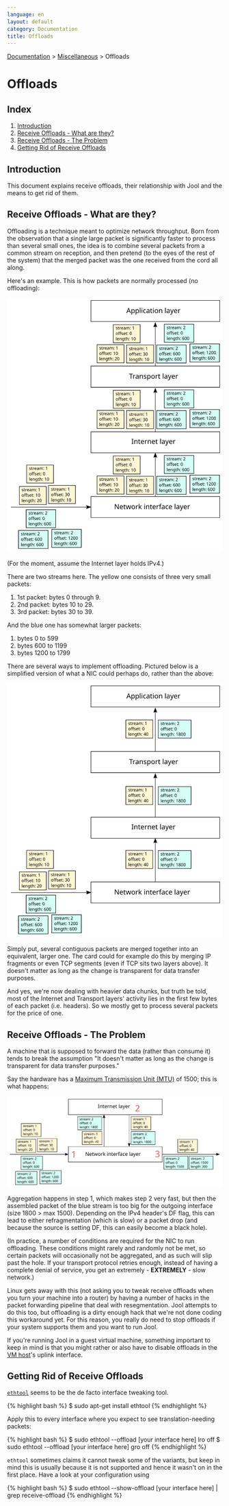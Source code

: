 ```yaml
---
language: en
layout: default
category: Documentation
title: Offloads
---
```


[Documentation](documentation.html) > [Miscellaneous](documentation.html#miscellaneous) > Offloads

# Offloads

## Index

1. [Introduction](#introduction)
2. [Receive Offloads - What are they?](#receive-offloads---what-are-they)
3. [Receive Offloads - The Problem](#receive-offloads---the-problem)
4. [Getting Rid of Receive Offloads](#getting-rid-of-receive-offloads)

## Introduction

This document explains receive offloads, their relationship with Jool and the means to get rid of them.

## Receive Offloads - What are they?

Offloading is a technique meant to optimize network throughput. Born from the observation that a single large packet is significantly faster to process than several small ones, the idea is to combine several packets from a common stream on reception, and then pretend (to the eyes of the rest of the system) that the merged packet was the one received from the cord all along.

Here's an example. This is how packets are normally processed (no offloading):

![Fig.1 - No offload](../images/offload-none.svg)

(For the moment, assume the Internet layer holds IPv4.)

There are two streams here. The yellow one consists of three very small packets:

1. 1st packet: bytes 0 through 9.
2. 2nd packet: bytes 10 to 29.
3. 3rd packet: bytes 30 to 39.

And the blue one has somewhat larger packets:

1. bytes 0 to 599
2. bytes 600 to 1199
3. bytes 1200 to 1799

There are several ways to implement offloading. Pictured below is a simplified version of what a NIC could perhaps do, rather than the above:

![Fig.2 - Offload done right](../images/offload-right.svg)

Simply put, several contiguous packets are merged together into an equivalent, larger one. The card could for example do this by merging IP fragments or even TCP segments (even if TCP sits two layers above). It doesn't matter as long as the change is transparent for data transfer purposes.

And yes, we're now dealing with heavier data chunks, but truth be told, most of the Internet and Transport layers' activity lies in the first few bytes of each packet (i.e. headers). So we mostly get to process several packets for the price of one.

## Receive Offloads - The Problem

A machine that is supposed to forward the data (rather than consume it) tends to break the assumption "It doesn't matter as long as the change is transparent for data transfer purposes."

Say the hardware has a [Maximum Transmission Unit (MTU)](https://en.wikipedia.org/wiki/Maximum_transmission_unit) of 1500; this is what happens:

![Fig.3 - Offload on a router](../images/offload-router.svg)

Aggregation happens in step 1, which makes step 2 very fast, but then the assembled packet of the blue stream is too big for the outgoing interface (size 1800 > max 1500). Depending on the IPv4 header's DF flag, this can lead to either refragmentation (which is slow) or a packet drop (and because the source is setting DF, this can easily become a black hole).

(In practice, a number of conditions are required for the NIC to run offloading. These conditions might rarely and randomly not be met, so certain packets will occasionally not be aggregated, and as such will slip past the hole. If your transport protocol retries enough, instead of having a complete denial of service, you get an extremely - **EXTREMELY** - slow network.)

Linux gets away with this (not asking you to tweak receive offloads when you turn your machine into a router) by having a number of hacks in the packet forwarding pipeline that deal with resegmentation. Jool attempts to do this too, but offloading is a dirty enough hack that we're not done coding this workaround yet. For this reason, you really do need to stop offloads if your system supports them and you want to run Jool.

If you're running Jool in a guest virtual machine, something important to keep in mind is that you might rather or also have to disable offloads in the [VM host](http://en.wikipedia.org/wiki/Hypervisor)'s uplink interface.

## Getting Rid of Receive Offloads

[`ethtool`](https://www.kernel.org/pub/software/network/ethtool/) seems to be the de facto interface tweaking tool.

{% highlight bash %}
$ sudo apt-get install ethtool
{% endhighlight %}

Apply this to every interface where you expect to see translation-needing packets:

{% highlight bash %}
$ sudo ethtool --offload [your interface here] lro off
$ sudo ethtool --offload [your interface here] gro off
{% endhighlight %}

`ethtool` sometimes claims it cannot tweak some of the variants, but keep in mind this is usually because it is not supported and hence it wasn't on in the first place. Have a look at your configuration using

{% highlight bash %}
$ sudo ethtool --show-offload [your interface here] | grep receive-offload
{% endhighlight %}

